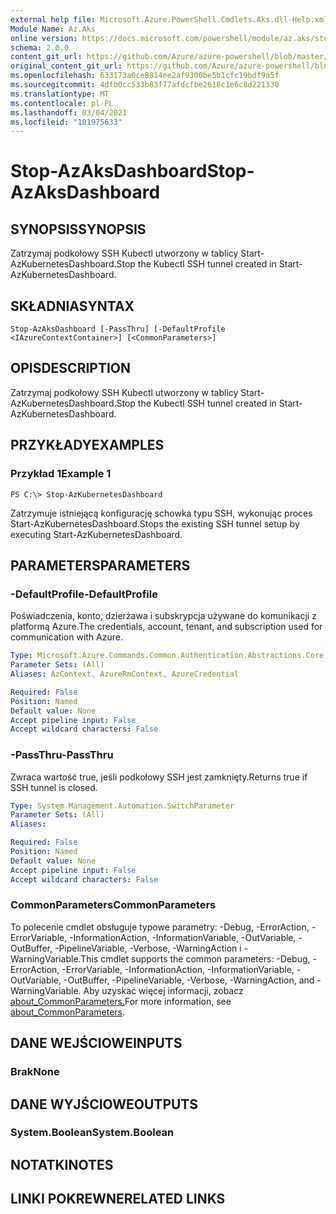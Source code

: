 ```yaml
---
external help file: Microsoft.Azure.PowerShell.Cmdlets.Aks.dll-Help.xml
Module Name: Az.Aks
online version: https://docs.microsoft.com/powershell/module/az.aks/stop-azaksdashboard
schema: 2.0.0
content_git_url: https://github.com/Azure/azure-powershell/blob/master/src/Aks/Aks/help/Stop-AzAksDashboard.md
original_content_git_url: https://github.com/Azure/azure-powershell/blob/master/src/Aks/Aks/help/Stop-AzAksDashboard.md
ms.openlocfilehash: 633173a0ce8814ee2af9300be5b1cfc19bdf9a5f
ms.sourcegitcommit: 4dfb0cc533b83f77afdcfbe2618c1e6c8d221330
ms.translationtype: MT
ms.contentlocale: pl-PL
ms.lasthandoff: 03/04/2021
ms.locfileid: "101975633"
---
```

# <span data-ttu-id="6ca29-101">Stop-AzAksDashboard</span><span class="sxs-lookup"><span data-stu-id="6ca29-101">Stop-AzAksDashboard</span></span>

## <span data-ttu-id="6ca29-102">SYNOPSIS</span><span class="sxs-lookup"><span data-stu-id="6ca29-102">SYNOPSIS</span></span>
<span data-ttu-id="6ca29-103">Zatrzymaj podkołowy SSH Kubectl utworzony w tablicy Start-AzKubernetesDashboard.</span><span class="sxs-lookup"><span data-stu-id="6ca29-103">Stop the Kubectl SSH tunnel created in Start-AzKubernetesDashboard.</span></span>

## <span data-ttu-id="6ca29-104">SKŁADNIA</span><span class="sxs-lookup"><span data-stu-id="6ca29-104">SYNTAX</span></span>

```
Stop-AzAksDashboard [-PassThru] [-DefaultProfile <IAzureContextContainer>] [<CommonParameters>]
```

## <span data-ttu-id="6ca29-105">OPIS</span><span class="sxs-lookup"><span data-stu-id="6ca29-105">DESCRIPTION</span></span>
<span data-ttu-id="6ca29-106">Zatrzymaj podkołowy SSH Kubectl utworzony w tablicy Start-AzKubernetesDashboard.</span><span class="sxs-lookup"><span data-stu-id="6ca29-106">Stop the Kubectl SSH tunnel created in Start-AzKubernetesDashboard.</span></span>

## <span data-ttu-id="6ca29-107">PRZYKŁADY</span><span class="sxs-lookup"><span data-stu-id="6ca29-107">EXAMPLES</span></span>

### <span data-ttu-id="6ca29-108">Przykład 1</span><span class="sxs-lookup"><span data-stu-id="6ca29-108">Example 1</span></span>
```
PS C:\> Stop-AzKubernetesDashboard
```

<span data-ttu-id="6ca29-109">Zatrzymuje istniejącą konfigurację schowka typu SSH, wykonując proces Start-AzKubernetesDashboard.</span><span class="sxs-lookup"><span data-stu-id="6ca29-109">Stops the existing SSH tunnel setup by executing Start-AzKubernetesDashboard.</span></span>

## <span data-ttu-id="6ca29-110">PARAMETERS</span><span class="sxs-lookup"><span data-stu-id="6ca29-110">PARAMETERS</span></span>

### <span data-ttu-id="6ca29-111">-DefaultProfile</span><span class="sxs-lookup"><span data-stu-id="6ca29-111">-DefaultProfile</span></span>
<span data-ttu-id="6ca29-112">Poświadczenia, konto, dzierżawa i subskrypcja używane do komunikacji z platformą Azure.</span><span class="sxs-lookup"><span data-stu-id="6ca29-112">The credentials, account, tenant, and subscription used for communication with Azure.</span></span>

```yaml
Type: Microsoft.Azure.Commands.Common.Authentication.Abstractions.Core.IAzureContextContainer
Parameter Sets: (All)
Aliases: AzContext, AzureRmContext, AzureCredential

Required: False
Position: Named
Default value: None
Accept pipeline input: False
Accept wildcard characters: False
```

### <span data-ttu-id="6ca29-113">-PassThru</span><span class="sxs-lookup"><span data-stu-id="6ca29-113">-PassThru</span></span>
<span data-ttu-id="6ca29-114">Zwraca wartość true, jeśli podkołowy SSH jest zamknięty.</span><span class="sxs-lookup"><span data-stu-id="6ca29-114">Returns true if SSH tunnel is closed.</span></span>

```yaml
Type: System.Management.Automation.SwitchParameter
Parameter Sets: (All)
Aliases:

Required: False
Position: Named
Default value: None
Accept pipeline input: False
Accept wildcard characters: False
```

### <span data-ttu-id="6ca29-115">CommonParameters</span><span class="sxs-lookup"><span data-stu-id="6ca29-115">CommonParameters</span></span>
<span data-ttu-id="6ca29-116">To polecenie cmdlet obsługuje typowe parametry: -Debug, -ErrorAction, -ErrorVariable, -InformationAction, -InformationVariable, -OutVariable, -OutBuffer, -PipelineVariable, -Verbose, -WarningAction i -WarningVariable.</span><span class="sxs-lookup"><span data-stu-id="6ca29-116">This cmdlet supports the common parameters: -Debug, -ErrorAction, -ErrorVariable, -InformationAction, -InformationVariable, -OutVariable, -OutBuffer, -PipelineVariable, -Verbose, -WarningAction, and -WarningVariable.</span></span> <span data-ttu-id="6ca29-117">Aby uzyskać więcej informacji, zobacz [about_CommonParameters.](http://go.microsoft.com/fwlink/?LinkID=113216)</span><span class="sxs-lookup"><span data-stu-id="6ca29-117">For more information, see [about_CommonParameters](http://go.microsoft.com/fwlink/?LinkID=113216).</span></span>

## <span data-ttu-id="6ca29-118">DANE WEJŚCIOWE</span><span class="sxs-lookup"><span data-stu-id="6ca29-118">INPUTS</span></span>

### <span data-ttu-id="6ca29-119">Brak</span><span class="sxs-lookup"><span data-stu-id="6ca29-119">None</span></span>

## <span data-ttu-id="6ca29-120">DANE WYJŚCIOWE</span><span class="sxs-lookup"><span data-stu-id="6ca29-120">OUTPUTS</span></span>

### <span data-ttu-id="6ca29-121">System.Boolean</span><span class="sxs-lookup"><span data-stu-id="6ca29-121">System.Boolean</span></span>

## <span data-ttu-id="6ca29-122">NOTATKI</span><span class="sxs-lookup"><span data-stu-id="6ca29-122">NOTES</span></span>

## <span data-ttu-id="6ca29-123">LINKI POKREWNE</span><span class="sxs-lookup"><span data-stu-id="6ca29-123">RELATED LINKS</span></span>

